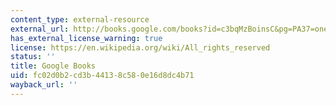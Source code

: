 ```yaml
---
content_type: external-resource
external_url: http://books.google.com/books?id=c3bqMzBoinsC&pg=PA37=onepage
has_external_license_warning: true
license: https://en.wikipedia.org/wiki/All_rights_reserved
status: ''
title: Google Books
uid: fc02d0b2-cd3b-4413-8c58-0e16d8dc4b71
wayback_url: ''
---
```

